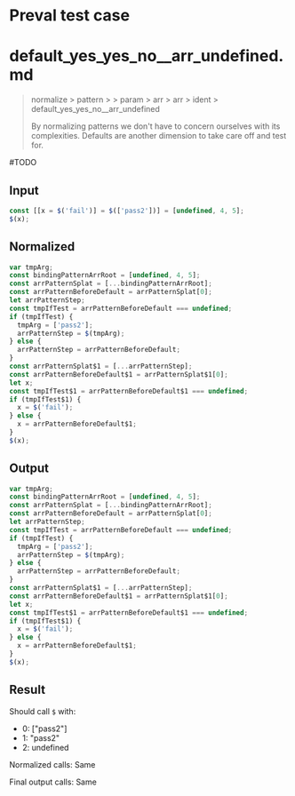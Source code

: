 # Preval test case

# default_yes_yes_no__arr_undefined.md

> normalize > pattern >  > param > arr > arr > ident > default_yes_yes_no__arr_undefined
>
> By normalizing patterns we don't have to concern ourselves with its complexities. Defaults are another dimension to take care off and test for.

#TODO

## Input

`````js filename=intro
const [[x = $('fail')] = $(['pass2'])] = [undefined, 4, 5];
$(x);
`````

## Normalized

`````js filename=intro
var tmpArg;
const bindingPatternArrRoot = [undefined, 4, 5];
const arrPatternSplat = [...bindingPatternArrRoot];
const arrPatternBeforeDefault = arrPatternSplat[0];
let arrPatternStep;
const tmpIfTest = arrPatternBeforeDefault === undefined;
if (tmpIfTest) {
  tmpArg = ['pass2'];
  arrPatternStep = $(tmpArg);
} else {
  arrPatternStep = arrPatternBeforeDefault;
}
const arrPatternSplat$1 = [...arrPatternStep];
const arrPatternBeforeDefault$1 = arrPatternSplat$1[0];
let x;
const tmpIfTest$1 = arrPatternBeforeDefault$1 === undefined;
if (tmpIfTest$1) {
  x = $('fail');
} else {
  x = arrPatternBeforeDefault$1;
}
$(x);
`````

## Output

`````js filename=intro
var tmpArg;
const bindingPatternArrRoot = [undefined, 4, 5];
const arrPatternSplat = [...bindingPatternArrRoot];
const arrPatternBeforeDefault = arrPatternSplat[0];
let arrPatternStep;
const tmpIfTest = arrPatternBeforeDefault === undefined;
if (tmpIfTest) {
  tmpArg = ['pass2'];
  arrPatternStep = $(tmpArg);
} else {
  arrPatternStep = arrPatternBeforeDefault;
}
const arrPatternSplat$1 = [...arrPatternStep];
const arrPatternBeforeDefault$1 = arrPatternSplat$1[0];
let x;
const tmpIfTest$1 = arrPatternBeforeDefault$1 === undefined;
if (tmpIfTest$1) {
  x = $('fail');
} else {
  x = arrPatternBeforeDefault$1;
}
$(x);
`````

## Result

Should call `$` with:
 - 0: ["pass2"]
 - 1: "pass2"
 - 2: undefined

Normalized calls: Same

Final output calls: Same
